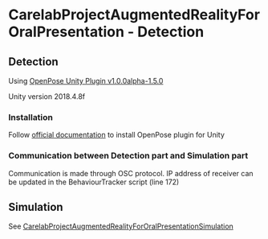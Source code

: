 # CarelabProjectAugmentedRealityForOralPresentation - Detection

## Detection

Using [OpenPose Unity Plugin v1.0.0alpha-1.5.0](https://github.com/CMU-Perceptual-Computing-Lab/openpose_unity_plugin)

Unity version 2018.4.8f

### Installation 

Follow [official documentation](https://github.com/CMU-Perceptual-Computing-Lab/openpose_unity_plugin/blob/master/doc/installation.md) to install OpenPose plugin for Unity

### Communication between Detection part and Simulation part

Communication is made through OSC protocol. IP address of receiver can be updated in the BehaviourTracker script (line 172)

## Simulation

See [CarelabProjectAugmentedRealityForOralPresentationSimulation](https://github.com/BastienGermain/CarelabProjectAugmentedRealityForOralPresentationSimulation)
